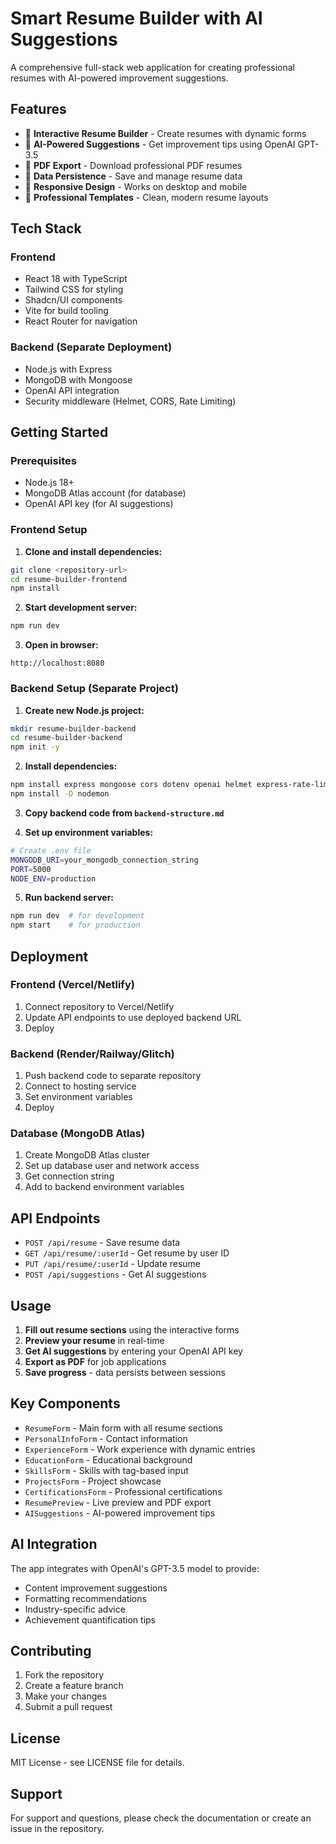 
# Smart Resume Builder with AI Suggestions

A comprehensive full-stack web application for creating professional resumes with AI-powered improvement suggestions.

## Features

- 📝 **Interactive Resume Builder** - Create resumes with dynamic forms
- 🤖 **AI-Powered Suggestions** - Get improvement tips using OpenAI GPT-3.5
- 📄 **PDF Export** - Download professional PDF resumes
- 💾 **Data Persistence** - Save and manage resume data
- 📱 **Responsive Design** - Works on desktop and mobile
- 🎨 **Professional Templates** - Clean, modern resume layouts

## Tech Stack

### Frontend
- React 18 with TypeScript
- Tailwind CSS for styling
- Shadcn/UI components
- Vite for build tooling
- React Router for navigation

### Backend (Separate Deployment)
- Node.js with Express
- MongoDB with Mongoose
- OpenAI API integration
- Security middleware (Helmet, CORS, Rate Limiting)

## Getting Started

### Prerequisites
- Node.js 18+ 
- MongoDB Atlas account (for database)
- OpenAI API key (for AI suggestions)

### Frontend Setup

1. **Clone and install dependencies:**
```bash
git clone <repository-url>
cd resume-builder-frontend
npm install
```

2. **Start development server:**
```bash
npm run dev
```

3. **Open in browser:**
```
http://localhost:8080
```

### Backend Setup (Separate Project)

1. **Create new Node.js project:**
```bash
mkdir resume-builder-backend
cd resume-builder-backend
npm init -y
```

2. **Install dependencies:**
```bash
npm install express mongoose cors dotenv openai helmet express-rate-limit
npm install -D nodemon
```

3. **Copy backend code from `backend-structure.md`**

4. **Set up environment variables:**
```bash
# Create .env file
MONGODB_URI=your_mongodb_connection_string
PORT=5000
NODE_ENV=production
```

5. **Run backend server:**
```bash
npm run dev  # for development
npm start    # for production
```

## Deployment

### Frontend (Vercel/Netlify)
1. Connect repository to Vercel/Netlify
2. Update API endpoints to use deployed backend URL
3. Deploy

### Backend (Render/Railway/Glitch)
1. Push backend code to separate repository
2. Connect to hosting service
3. Set environment variables
4. Deploy

### Database (MongoDB Atlas)
1. Create MongoDB Atlas cluster
2. Set up database user and network access
3. Get connection string
4. Add to backend environment variables

## API Endpoints

- `POST /api/resume` - Save resume data
- `GET /api/resume/:userId` - Get resume by user ID
- `PUT /api/resume/:userId` - Update resume
- `POST /api/suggestions` - Get AI suggestions

## Usage

1. **Fill out resume sections** using the interactive forms
2. **Preview your resume** in real-time
3. **Get AI suggestions** by entering your OpenAI API key
4. **Export as PDF** for job applications
5. **Save progress** - data persists between sessions

## Key Components

- `ResumeForm` - Main form with all resume sections
- `PersonalInfoForm` - Contact information
- `ExperienceForm` - Work experience with dynamic entries
- `EducationForm` - Educational background
- `SkillsForm` - Skills with tag-based input
- `ProjectsForm` - Project showcase
- `CertificationsForm` - Professional certifications
- `ResumePreview` - Live preview and PDF export
- `AISuggestions` - AI-powered improvement tips

## AI Integration

The app integrates with OpenAI's GPT-3.5 model to provide:
- Content improvement suggestions
- Formatting recommendations
- Industry-specific advice
- Achievement quantification tips

## Contributing

1. Fork the repository
2. Create a feature branch
3. Make your changes
4. Submit a pull request

## License

MIT License - see LICENSE file for details.

## Support

For support and questions, please check the documentation or create an issue in the repository.

